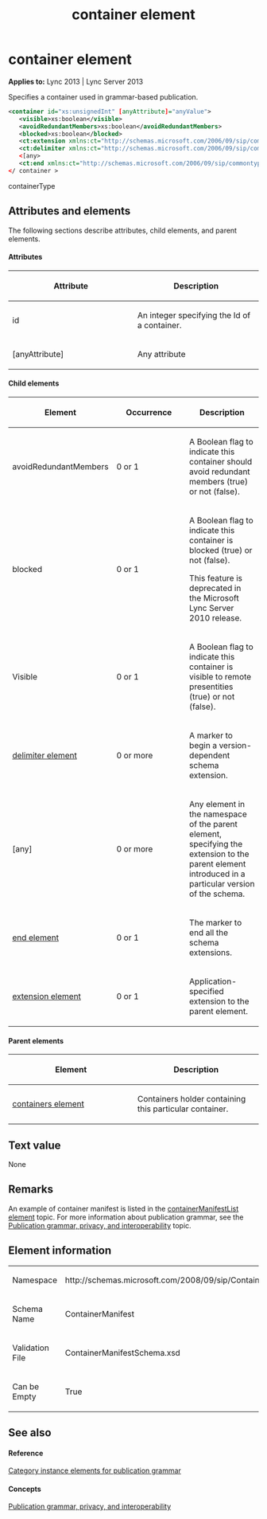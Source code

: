﻿---
title: container element
TOCTitle: container element
ms:assetid: 6b959ee9-8950-4e71-99ad-08ba35fe8ffe
ms:mtpsurl: https://msdn.microsoft.com/library/Dn438988(v=office.15)
ms:contentKeyID: 57094032
ms.date: 07/24/2014
mtps_version: v=office.15
dev_langs:
- xml
---

# container element


**Applies to:** Lync 2013 | Lync Server 2013

Specifies a container used in grammar-based publication.

```xml
<container id="xs:unsignedInt" [anyAttribute]="anyValue">
   <visible>xs:boolean</visible>
   <avoidRedundantMembers>xs:boolean</avoidRedundantMembers>
   <blocked>xs:boolean</blocked>
   <ct:extension xmlns:ct="http://schemas.microsoft.com/2006/09/sip/commontypes" >...</ct:extension>
   <ct:delimiter xmlns:ct="http://schemas.microsoft.com/2006/09/sip/commontypes"/>
   <[any>
   <ct:end xmlns:ct="http://schemas.microsoft.com/2006/09/sip/commontypes" />
</ container >
```

containerType

## Attributes and elements

The following sections describe attributes, child elements, and parent elements.

#### Attributes

<table>
<colgroup>
<col style="width: 50%" />
<col style="width: 50%" />
</colgroup>
<thead>
<tr class="header">
<th><p>Attribute</p></th>
<th><p>Description</p></th>
</tr>
</thead>
<tbody>
<tr class="odd">
<td><p>id</p></td>
<td><p>An integer specifying the Id of a container.</p></td>
</tr>
<tr class="even">
<td><p>[anyAttribute]</p></td>
<td><p>Any attribute</p></td>
</tr>
</tbody>
</table>


#### Child elements

<table>
<colgroup>
<col style="width: 33%" />
<col style="width: 33%" />
<col style="width: 33%" />
</colgroup>
<thead>
<tr class="header">
<th><p>Element</p></th>
<th><p>Occurrence</p></th>
<th><p>Description</p></th>
</tr>
</thead>
<tbody>
<tr class="odd">
<td><p>avoidRedundantMembers</p></td>
<td><p>0 or 1</p></td>
<td><p>A Boolean flag to indicate this container should avoid redundant members (true) or not (false).</p></td>
</tr>
<tr class="even">
<td><p>blocked</p></td>
<td><p>0 or 1</p></td>
<td><p>A Boolean flag to indicate this container is blocked (true) or not (false).</p>
<p>This feature is deprecated in the Microsoft Lync Server 2010 release.</p></td>
</tr>
<tr class="odd">
<td><p>Visible</p></td>
<td><p>0 or 1</p></td>
<td><p>A Boolean flag to indicate this container is visible to remote presentities (true) or not (false).</p></td>
</tr>
<tr class="even">
<td><p><a href="delimiter-element.md">delimiter element</a></p></td>
<td><p>0 or more</p></td>
<td><p>A marker to begin a version-dependent schema extension.</p></td>
</tr>
<tr class="odd">
<td><p>[any]</p></td>
<td><p>0 or more</p></td>
<td><p>Any element in the namespace of the parent element, specifying the extension to the parent element introduced in a particular version of the schema.</p></td>
</tr>
<tr class="even">
<td><p><a href="end-element.md">end element</a></p></td>
<td><p>0 or 1</p></td>
<td><p>The marker to end all the schema extensions.</p></td>
</tr>
<tr class="odd">
<td><p><a href="extension-element.md">extension element</a></p></td>
<td><p>0 or 1</p></td>
<td><p>Application-specified extension to the parent element.</p></td>
</tr>
</tbody>
</table>


#### Parent elements

<table>
<colgroup>
<col style="width: 50%" />
<col style="width: 50%" />
</colgroup>
<thead>
<tr class="header">
<th><p>Element</p></th>
<th><p>Description</p></th>
</tr>
</thead>
<tbody>
<tr class="odd">
<td><p><a href="containers-element.md">containers element</a></p></td>
<td><p>Containers holder containing this particular container.</p></td>
</tr>
</tbody>
</table>


## Text value

None

## Remarks

An example of container manifest is listed in the [containerManifestList element](containermanifestlist-element.md) topic. For more information about publication grammar, see the [Publication grammar, privacy, and interoperability](publication-grammar-privacy-and-interoperability.md) topic.

## Element information

<table>
<colgroup>
<col style="width: 50%" />
<col style="width: 50%" />
</colgroup>
<tbody>
<tr class="odd">
<td><p>Namespace</p></td>
<td><p>http://schemas.microsoft.com/2008/09/sip/ContainerManifest</p></td>
</tr>
<tr class="even">
<td><p>Schema Name</p></td>
<td><p>ContainerManifest</p></td>
</tr>
<tr class="odd">
<td><p>Validation File</p></td>
<td><p>ContainerManifestSchema.xsd</p></td>
</tr>
<tr class="even">
<td><p>Can be Empty</p></td>
<td><p>True</p></td>
</tr>
</tbody>
</table>


## See also

#### Reference

[Category instance elements for publication grammar](category-instance-elements-for-publication-grammar.md)

#### Concepts

[Publication grammar, privacy, and interoperability](publication-grammar-privacy-and-interoperability.md)

